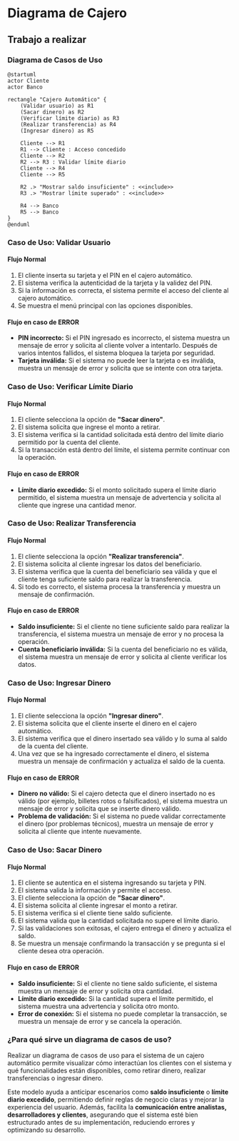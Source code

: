 # Diagrama de Cajero

## Trabajo a realizar

### Diagrama de Casos de Uso  

```plantuml
@startuml
actor Cliente
actor Banco

rectangle "Cajero Automático" {
    (Validar usuario) as R1
    (Sacar dinero) as R2
    (Verificar límite diario) as R3
    (Realizar transferencia) as R4
    (Ingresar dinero) as R5
    
    Cliente --> R1
    R1 --> Cliente : Acceso concedido
    Cliente --> R2
    R2 --> R3 : Validar límite diario
    Cliente --> R4
    Cliente --> R5

    R2 .> "Mostrar saldo insuficiente" : <<include>>
    R3 .> "Mostrar límite superado" : <<include>>
    
    R4 --> Banco
    R5 --> Banco
}
@enduml
```



### Caso de Uso: Validar Usuario

#### Flujo Normal
1. El cliente inserta su tarjeta y el PIN en el cajero automático.  
2. El sistema verifica la autenticidad de la tarjeta y la validez del PIN.  
3. Si la información es correcta, el sistema permite el acceso del cliente al cajero automático.  
4. Se muestra el menú principal con las opciones disponibles. 

#### Flujo en caso de **ERROR**
- **PIN incorrecto:** Si el PIN ingresado es incorrecto, el sistema muestra un mensaje de error y solicita al cliente volver a intentarlo. Después de varios intentos fallidos, el sistema bloquea la tarjeta por seguridad.  
- **Tarjeta inválida:** Si el sistema no puede leer la tarjeta o es inválida, muestra un mensaje de error y solicita que se intente con otra tarjeta.  



### Caso de Uso: Verificar Límite Diario

#### Flujo Normal
1. El cliente selecciona la opción de **"Sacar dinero"**.  
2. El sistema solicita que ingrese el monto a retirar.  
3. El sistema verifica si la cantidad solicitada está dentro del límite diario permitido por la cuenta del cliente.  
4. Si la transacción está dentro del límite, el sistema permite continuar con la operación.  

#### Flujo en caso de **ERROR**
- **Límite diario excedido:** Si el monto solicitado supera el límite diario permitido, el sistema muestra un mensaje de advertencia y solicita al cliente que ingrese una cantidad menor.  



### Caso de Uso: Realizar Transferencia

#### Flujo Normal
1. El cliente selecciona la opción **"Realizar transferencia"**.  
2. El sistema solicita al cliente ingresar los datos del beneficiario.
3. El sistema verifica que la cuenta del beneficiario sea válida y que el cliente tenga suficiente saldo para realizar la transferencia.  
4. Si todo es correcto, el sistema procesa la transferencia y muestra un mensaje de confirmación.  

#### Flujo en caso de **ERROR**
- **Saldo insuficiente:** Si el cliente no tiene suficiente saldo para realizar la transferencia, el sistema muestra un mensaje de error y no procesa la operación.  
- **Cuenta beneficiario inválida:** Si la cuenta del beneficiario no es válida, el sistema muestra un mensaje de error y solicita al cliente verificar los datos.  



### Caso de Uso: Ingresar Dinero

#### Flujo Normal
1. El cliente selecciona la opción **"Ingresar dinero"**.  
2. El sistema solicita que el cliente inserte el dinero en el cajero automático.  
3. El sistema verifica que el dinero insertado sea válido y lo suma al saldo de la cuenta del cliente.  
4. Una vez que se ha ingresado correctamente el dinero, el sistema muestra un mensaje de confirmación y actualiza el saldo de la cuenta.  

#### Flujo en caso de **ERROR**
- **Dinero no válido:** Si el cajero detecta que el dinero insertado no es válido (por ejemplo, billetes rotos o falsificados), el sistema muestra un mensaje de error y solicita que se inserte dinero válido.  
- **Problema de validación:** Si el sistema no puede validar correctamente el dinero (por problemas técnicos), muestra un mensaje de error y solicita al cliente que intente nuevamente.  





### Caso de Uso: Sacar Dinero

#### Flujo Normal
1. El cliente se autentica en el sistema ingresando su tarjeta y PIN.  
2. El sistema valida la información y permite el acceso.  
3. El cliente selecciona la opción de **"Sacar dinero"**.  
4. El sistema solicita al cliente ingresar el monto a retirar.  
5. El sistema verifica si el cliente tiene saldo suficiente.  
6. El sistema valida que la cantidad solicitada no supere el límite diario.  
7. Si las validaciones son exitosas, el cajero entrega el dinero y actualiza el saldo.  
8. Se muestra un mensaje confirmando la transacción y se pregunta si el cliente desea otra operación.  

#### Flujo en caso de **ERROR**
- **Saldo insuficiente:** Si el cliente no tiene saldo suficiente, el sistema muestra un mensaje de error y solicita otra cantidad.  
- **Límite diario excedido:** Si la cantidad supera el límite permitido, el sistema muestra una advertencia y solicita otro monto.  
- **Error de conexión:** Si el sistema no puede completar la transacción, se muestra un mensaje de error y se cancela la operación.


### ¿Para qué sirve un diagrama de casos de uso?

Realizar un diagrama de casos de uso para el sistema de un cajero automático permite visualizar cómo interactúan los clientes con el sistema y qué funcionalidades están disponibles, como retirar dinero, realizar transferencias o ingresar dinero.

Este modelo ayuda a anticipar escenarios como **saldo insuficiente** o **límite diario excedido**, permitiendo definir reglas de negocio claras y mejorar la experiencia del usuario. Además, facilita la **comunicación entre analistas, desarrolladores y clientes**, asegurando que el sistema esté bien estructurado antes de su implementación, reduciendo errores y optimizando su desarrollo.





